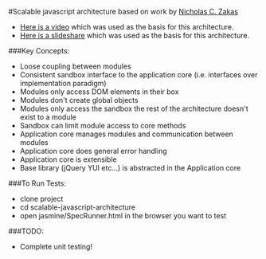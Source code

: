 #Scalable javascript architecture based on work by [Nicholas C. Zakas](http://www.nczonline.net/)

* [Here is a video](http://developer.yahoo.com/yui/theater/video.php?v=zakas-architecture) which was used as the basis for this architecture.
* [Here is a slideshare](http://developer.yahoo.com/yui/theater/video.php?v=zakas-architecture) which was used as the basis for this architecture.

###Key Concepts:

* Loose coupling between modules
* Consistent sandbox interface to the application core (i.e. interfaces over implementation paradigm)
* Modules only access DOM elements in their box
* Modules don't create global objects
* Modules only access the sandbox the rest of the architecture doesn't exist to a module
* Sandbox can limit module access to core methods
* Application core manages modules and communication between modules
* Application core does general error handling
* Application core is extensible
* Base library (jQuery YUI etc...) is abstracted in the Application core

###To Run Tests:

* clone project
* cd scalable-javascript-architecture
* open jasmine/SpecRunner.html in the browser you want to test

###TODO:

* Complete unit testing!